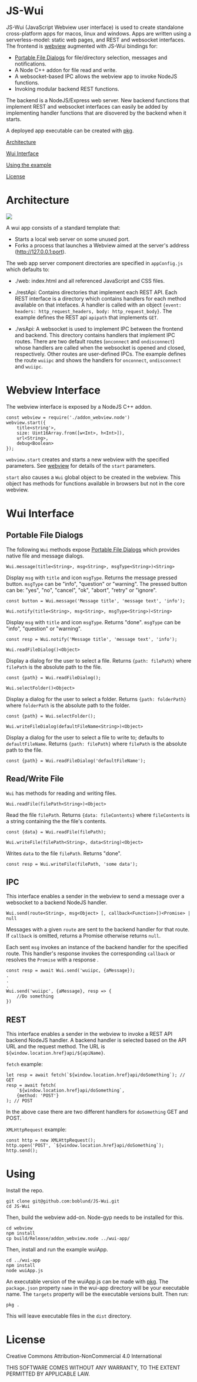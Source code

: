 # JS-Wui

JS-Wui (JavaScript Webview user interface) is used to create standalone cross-platform apps for macos, linux and windows. Apps are written using a serverless-model: static web pages, and REST and websocket interfaces. The frontend is [webview](https://github.com/webview/webview) augmented with JS-Wui bindings for:

- [Portable File Dialogs](https://github.com/samhocevar/portable-file-dialogs) for file/directory selection, messages and notifications.
- A Node C++ addon for file read and write.
- A websocket-based IPC allows the webview app to invoke NodeJS functions.
- Invoking modular backend REST functions.

The backend is a NodeJS/Express web server. New backend functions that implement REST and websocket interfaces can easily be added by implementing handler functions that are disovered by the backend when it starts.

A deployed app executable can be created with [pkg](https://www.npmjs.com/package/pkg).

[Architecture](#architecture)

[Wui Interface](#wui)

[Using the example](#using)

[License](#license)

# Architecture <a name="architecture"></a>

![](architecture.drawio.png)

A wui app consists of a standard template that:
- Starts a local web server on some unused port.
- Forks a process that launches a Webview aimed at the server's address (http://127.0.0.1:port).

The web app server component directories are specified in ```appConfig.js``` which defaults to:
- ./web: index.html and all referenced JavaScript and CSS files.

- ./restApi: Contains directories that implement each REST API. Each REST interface is a directory which contains handlers for each method available on that intefaces. A handler is called with an object ```{event: headers: http_request_headers, body: http_request_body}```. The example defines the REST api ```apipath``` that implements ```GET```.

- ./wsApi: A websocket is used to implement IPC between the frontend and backend. This directory contains handlers that implement IPC routes. There are two default routes (```onconnect``` and ```ondisconnect```) whose handlers are called when the websocket is opened and closed, respectively. Other routes are user-defined IPCs. The example defines the route ```wuiipc``` and shows the handlers for ```onconnect```, ```ondisconnect``` and ```wuiipc```.

# Webview Interface <a name="webview"></a>

The webview interface is exposed by a NodeJS C++ addon.

```
const webview = require('./addon_webview.node')
webview.start({
	title<string'>,
	size: Uint16Array.from([w<Int>, h<Int>]),
	url<String>,
	debug<Boolean>
});
```

```webview.start``` creates and starts a new webview with the specified parameters. See [webview](https://github.com/webview/webview) for details of the ```start``` parameters.

```start``` also causes a ```Wui``` global object to be created in the webview. This object has methods for functions available in browsers but not in the core webview.

# Wui Interface <a name="wui"></a>

## Portable File Dialogs

The following ```Wui``` methods expose [Portable File Dialogs](https://github.com/samhocevar/portable-file-dialogs/tree/main) which provides native file and message dialogs.

```Wui.message(title<String>, msg<String>, msgType<String>)<String>```

Display ```msg``` with ```title``` and icon ```msgType```. Returns the message pressed button. ```msgType``` can be "info", "question" or "warning". The pressed button can be: "yes", "no", "cancel", "ok", "abort", "retry" or "ignore".

```
const button = Wui.message('Message title', 'message text', 'info');
```

```Wui.notify(title<String>, msg<String>, msgType<String>)<String>```

Display ```msg``` with ```title``` and icon ```msgType```. Returns "done". ```msgType``` can be "info", "question" or "warning".

```
const resp = Wui.notify('Message title', 'message text', 'info');
```

```Wui.readFileDialog()<Object>```

Display a dialog for the user to select a file. Returns ```{path: filePath}``` where ```filePath``` is the absolute path to the file.

```
const {path} = Wui.readFileDialog();
```

```Wui.selectFolder()<Object>```

Display a dialog for the user to select a folder. Returns ```{path: folderPath}``` where ```folderPath``` is the absolute path to the folder.

```
const {path} = Wui.selectFolder();
```

```Wui.writeFileDialog(defaultFileName<String>)<Object>```

Display a dialog for the user to select a file to write to; defaults to  ```defaultFileName```. Returns ```{path: filePath}``` where ```filePath``` is the absolute path to the file.

```
const {path} = Wui.readFileDialog('defaultFileName');
```

## Read/Write File

```Wui``` has methods for reading and writing files.

```Wui.readFile(filePath<String>)<Object>```

Read the file ```filePath```. Returns ```{data: fileContents}``` where ```fileContents``` is a string containing the the file's contents.

```
const {data} = Wui.readFile(filePath);
```

```Wui.writeFile(filePath<String>, data<String)<Object>```

Writes ```data``` to the file ```filePath```. Returns "done".

```
const resp = Wui.writeFile(filePath, 'some data');
```

## IPC

This interface enables a sender in the webview to send a message over a websocket to a backend NodeJS handler. 

```Wui.send(route<String>, msg<Object> [, callback<Function>])<Promise> | null```

Messages with a given ```route``` are sent to the backend handler for that route. If ```callback``` is omitted, returns a Promise otherwise returns ```null```.

Each sent ```msg``` invokes an instance of the backend handler for the specified route. This handler's response  invokes the corresponding ```callback``` or resolves the ```Promise``` with a response .

```
const resp = await Wui.send('wuiipc, {aMessage});
.
.
.
Wui.send('wuiipc', {aMessage}, resp => {
	//Do something
})
```

## REST

This interface enables a sender in the webview to invoke a REST API backend NodeJS handler. A backend handler is selected based on the API URL and the request method. The URL is ```${window.location.href}api/${apiName}```.

```fetch``` example:

```
let resp = await fetch(`${window.location.href}api/doSomething`); // GET
resp = await fetch(
	`${window.location.href}api/doSomething`,
	{method: 'POST'}
); // POST
```

In the above case there are two different handlers for ```doSomething``` GET and POST.

```XMLHttpRequest``` example:

```
const http = new XMLHttpRequest();
http.open('POST', `${window.location.href}api/doSomething`);
http.send();
```

# Using <a name="using"></a>

Install the repo.

```
git clone git@github.com:boblund/JS-Wui.git
cd JS-Wui
```

Then, build the webview add-on. Node-gyp needs to be installed for this.

```
cd webview
npm install
cp build/Release/addon_webview.node ../wui-app/
```

Then, install and run the example wuiApp.

```
cd ../wui-app
npm install
node wuiApp.js
```

An executable version of the wuiApp.js can be made with [pkg](https://www.npmjs.com/package/pkg). The ```package.json``` property ```name``` in the wui-app directory will be your executable name. The ```targets``` property will be the executable versions built. Then run:

```
pkg .
```

This will leave executable files in the ```dist``` directory.

# License <a name="license"></a>

Creative Commons Attribution-NonCommercial 4.0 International

THIS SOFTWARE COMES WITHOUT ANY WARRANTY, TO THE EXTENT PERMITTED BY APPLICABLE LAW.
